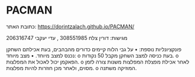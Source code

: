 # PACMAN


כתובת האתר: https://dorintzalach.github.io/PACMAN/

מגישות: דורין צלח 308551985 , עדי יעקבי 206316747

פונקציונליות נוספת: 
•	על גבי הלוח קיימים כדורים מהבהבים, בעת אכילתם השחקן נכנס למצב מיוחד.
•	מצב מיוחד:
o	בעת כניסה למצב השחקן מקבל 50 נקודות.
o	הפאקמן יכול לאכול את המפלצות.
o	לאחר אכילת מפצלת המפלצות משנות צורה לזמן מסוים, ולאחר מכן חוזרות להיות מפלצות.
o	המוזיקה משתנה.

